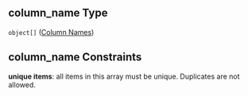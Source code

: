 ## column\_name Type

`object[]` ([Column Names](iea43_wra_data_model-properties-measurement-location-measurement-location-properties-measurement-point-measurement-point-properties-logger-measurement-configuration-logger-measurement-configuration-properties-column-names-column-names.md))

## column\_name Constraints

**unique items**: all items in this array must be unique. Duplicates are not allowed.
